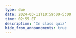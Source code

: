 ```yaml
---
type: due
date: 2024-03-11T10:59:00-5:00
time: 02:55 ET
description: 'In class quiz'
hide_from_announcments: true
---
```

